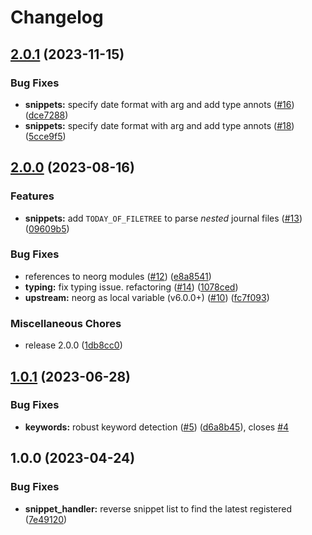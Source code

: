 # Changelog

## [2.0.1](https://github.com/pysan3/neorg-templates/compare/v2.0.0...v2.0.1) (2023-11-15)


### Bug Fixes

* **snippets:** specify date format with arg and add type annots ([#16](https://github.com/pysan3/neorg-templates/issues/16)) ([dce7288](https://github.com/pysan3/neorg-templates/commit/dce72881ecbb57ff0f067177fea5c23764b19f17))
* **snippets:** specify date format with arg and add type annots ([#18](https://github.com/pysan3/neorg-templates/issues/18)) ([5cce9f5](https://github.com/pysan3/neorg-templates/commit/5cce9f51d6ded082a5ca8b145ff6d736cd2f7f1e))

## [2.0.0](https://github.com/pysan3/neorg-templates/compare/v1.0.1...v2.0.0) (2023-08-16)


### Features

* **snippets:** add `TODAY_OF_FILETREE` to parse *nested* journal files ([#13](https://github.com/pysan3/neorg-templates/issues/13)) ([09609b5](https://github.com/pysan3/neorg-templates/commit/09609b552ac566f425120efd084f83cc0f813d59))


### Bug Fixes

* references to neorg modules ([#12](https://github.com/pysan3/neorg-templates/issues/12)) ([e8a8541](https://github.com/pysan3/neorg-templates/commit/e8a8541b3288102b81e25408ce92d39751362e7c))
* **typing:** fix typing issue. refactoring ([#14](https://github.com/pysan3/neorg-templates/issues/14)) ([1078ced](https://github.com/pysan3/neorg-templates/commit/1078ced1f995cc053cdb10b51bd5e5dd5d76f78a))
* **upstream:** neorg as local variable (v6.0.0+) ([#10](https://github.com/pysan3/neorg-templates/issues/10)) ([fc7f093](https://github.com/pysan3/neorg-templates/commit/fc7f093532903b792bcccdf292857a6de96c1c8a))


### Miscellaneous Chores

* release 2.0.0 ([1db8cc0](https://github.com/pysan3/neorg-templates/commit/1db8cc0147de7c8b9e088897c21b54785991729d))

## [1.0.1](https://github.com/pysan3/neorg-templates/compare/v1.0.0...v1.0.1) (2023-06-28)


### Bug Fixes

* **keywords:** robust keyword detection ([#5](https://github.com/pysan3/neorg-templates/issues/5)) ([d6a8b45](https://github.com/pysan3/neorg-templates/commit/d6a8b4585da62bb21cc8055cd6d89a97918c41ef)), closes [#4](https://github.com/pysan3/neorg-templates/issues/4)

## 1.0.0 (2023-04-24)


### Bug Fixes

* **snippet_handler:** reverse snippet list to find the latest registered ([7e49120](https://github.com/pysan3/neorg-templates/commit/7e49120c02a311f2bdd712e82aab230d606d03b4))
